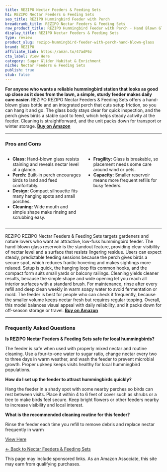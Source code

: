 ```yaml
---
title: REZIPO Nectar Feeders & Feeding Sets
h1: REZIPO Nectar Feeders & Feeding Sets
seo_title: REZIPO Hummingbird Feeder with Perch
breadcrumb_title: REZIPO Nectar Feeders & Feeding Sets
raw_product_title: REZIPO Hummingbird Feeder with Perch - Hand Blown Glass
display_title: REZIPO Nectar Feeders & Feeding Sets
type: review
product_slug: rezipo-hummingbird-feeder-with-perch-hand-blown-glass
brand: REZIPO
affiliate_link: https://amzn.to/47adP6z
cta_label: View Here
category: Sugar Glider Habitat & Enrichment
niche: Nectar Feeders & Feeding Sets
publish: true
stub: false
---
```


<div id="intro" class="full-width">
  <p><strong>For anyone who wants a reliable hummingbird station that looks as good up close as it does from the lawn, a simple, sturdy feeder makes daily care easier.</strong> REZIPO REZIPO Nectar Feeders & Feeding Sets offers a hand-blown glass bottle and an integrated perch that cuts setup friction, so you can hang it and go. The glass body stays clear for quick inspection, and the perch gives birds a stable spot to feed, which helps steady activity at the feeder. Cleaning is straightforward, and the unit packs down for transport or winter storage. <a href="https://amzn.to/47adP6z" rel="nofollow sponsored noopener" target="_blank"><strong>Buy on Amazon</strong></a></p>
</div>

<hr />
<h3 id="pros-cons">Pros and Cons</h3>
<div class="pc-grid" style="display:grid;grid-template-columns:1fr 1fr;gap:16px;">
  <ul>
    <li><strong>Glass:</strong> Hand-blown glass resists staining and reveals nectar level at a glance.</li>
    <li><strong>Perch:</strong> Built-in perch encourages birds to land and feed comfortably.</li>
    <li><strong>Design:</strong> Compact silhouette fits many hanging spots and small porches.</li>
    <li><strong>Cleaning:</strong> Wide mouth and simple shape make rinsing and scrubbing easy.</li>
  </ul>
  <ul>
    <li><strong>Fragility:</strong> Glass is breakable, so placement needs some care around wind or pets.</li>
    <li><strong>Capacity:</strong> Smaller reservoir means more frequent refills for busy feeders.</li>
  </ul>
</div>
<hr />

<div class="full-width">
  <p>REZIPO REZIPO Nectar Feeders & Feeding Sets targets gardeners and nature lovers who want an attractive, low-fuss hummingbird feeder. The hand-blown glass reservoir is the standout feature, providing clear visibility of nectar level and a surface that resists lingering residue. Users can expect steady, predictable feeding sessions because the perch gives birds a secure spot, which reduces frantic hovering and makes sightings more relaxed. Setup is quick, the hanging loop fits common hooks, and the compact form suits small yards or balcony railings. Cleaning yields cleaner results, because the simple shape and wide opening let you reach all interior surfaces with a standard brush. For maintenance, rinse after every refill and deep clean weekly in warm soapy water to avoid fermentation or mold. The feeder is best for people who can check it frequently, because the smaller volume keeps nectar fresh but requires regular topping. Overall, this model balances visual appeal with daily reliability, and it packs down for off-season storage or travel. <a href="https://amzn.to/47adP6z" rel="nofollow sponsored noopener" target="_blank"><strong>Buy on Amazon</strong></a></p>
</div>

<hr />
<h3 id="faqs">Frequently Asked Questions</h3>

<p><strong>Is REZIPO Nectar Feeders & Feeding Sets safe for local hummingbirds?</strong></p>
<p>The feeder is safe when used with properly mixed nectar and routine cleaning. Use a four-to-one water to sugar ratio, change nectar every two to three days in warm weather, and wash the feeder to prevent microbial growth. Proper upkeep keeps visits healthy for local hummingbird populations.</p>

<p><strong>How do I set up the feeder to attract hummingbirds quickly?</strong></p>
<p>Hang the feeder in a shady spot with some nearby perches so birds can rest between visits. Place it within 4 to 6 feet of cover such as shrubs or a tree to make birds feel secure. Keep bright flowers or other feeders nearby to increase visibility and local interest.</p>

<p><strong>What is the recommended cleaning routine for this feeder?</strong></p>
<p>Rinse the feeder each time you refill to remove debris and replace nectar frequently in warm
<p><a class="btn" href="https://amzn.to/47adP6z" target="_blank" rel="nofollow sponsored noopener">View Here</a></p>
<p><a href="/roundups/sugar-glider-habitat-enrichment/nectar-feeders-feeding-sets/">← Back to Nectar Feeders & Feeding Sets</a></p>
<aside class="disclosure">This page may include sponsored links. As an Amazon Associate, this site may earn from qualifying purchases.</aside>
